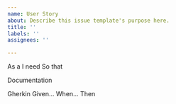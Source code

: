 ```yaml
---
name: User Story
about: Describe this issue template's purpose here.
title: ''
labels: ''
assignees: ''

---
```


As a
I need
So that

Documentation

Gherkin 
Given… 
When… 
Then
